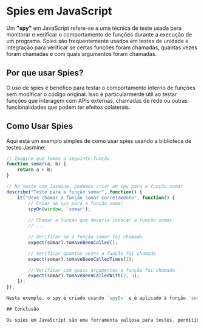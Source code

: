
# Spies em JavaScript

Um **"spy"** em JavaScript refere-se a uma técnica de teste usada para monitorar e verificar o comportamento de funções durante a execução de um programa. Spies são frequentemente usados em testes de unidade e integração para verificar se certas funções foram chamadas, quantas vezes foram chamadas e com quais argumentos foram chamadas.

## Por que usar Spies?
O uso de spies é benéfico para testar o comportamento interno de funções sem modificar o código original. Isso é particularmente útil ao testar funções que interagem com APIs externas, chamadas de rede ou outras funcionalidades que podem ter efeitos colaterais.

## Como Usar Spies
Aqui está um exemplo simples de como usar spies usando a biblioteca de testes Jasmine:

```javascript
// Imagine que temos a seguinte função
function somar(a, b) {
    return a + b;
}

// No teste com Jasmine, podemos criar um spy para a função somar
describe("Teste para a função somar", function() {
    it("deve chamar a função somar corretamente", function() {
        // Criar um spy para a função somar
        spyOn(window, 'somar');
        
        // Chamar a função que deveria invocar a função somar
        // ...

        // Verificar se a função somar foi chamada
        expect(somar).toHaveBeenCalled();

        // Verificar quantas vezes a função foi chamada
        expect(somar).toHaveBeenCalledTimes(1);

        // Verificar com quais argumentos a função foi chamada
        expect(somar).toHaveBeenCalledWith(2, 3);
    });
});

Neste exemplo, o spy é criado usando `spyOn` e é aplicado à função `somar`. Em seguida, podemos usar os métodos de verificação fornecidos pelo Jasmine para verificar se a função foi chamada e como foi chamada.

## Conclusão

Os spies em JavaScript são uma ferramenta valiosa para testes, permitindo que você verifique o comportamento de funções sem alterar o código original. Eles são frequentemente usados em conjunto com estruturas de teste como o Jasmine, embora outras bibliotecas de teste também tenham recursos semelhantes. Usar spies ajuda a garantir a qualidade do seu código, identificando problemas e assegurando que suas funções se comportem conforme o esperado.
